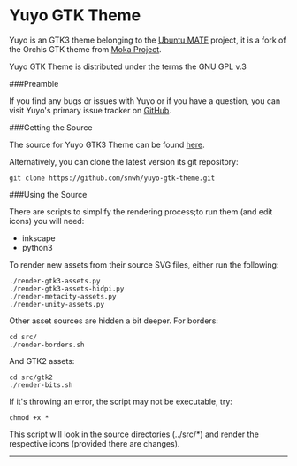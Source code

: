 Yuyo GTK Theme
================

Yuyo is an GTK3 theme belonging to the [Ubuntu MATE](http://www.ubuntu-mate.org/) project, it is a fork of the Orchis GTK theme from [Moka Project](http://mokaproject.com/).

Yuyo GTK Theme is distributed under the terms the GNU GPL v.3

###Preamble

If you find any bugs or issues with Yuyo or if you have a question, you can visit Yuyo's primary issue tracker on [GitHub](https://github.com/snwh/yuyo-gtk-theme/issues).


###Getting the Source

The source for Yuyo GTK3 Theme can be found [here](https://github.com/snwh/yuyo-gtk-theme).

Alternatively, you can clone the latest version its git repository:

    git clone https://github.com/snwh/yuyo-gtk-theme.git

###Using the Source

There are scripts to simplify the rendering process;to run them (and edit icons) you will need:

 * inkscape
 * python3

To render new assets from their source SVG files, either run the following:

    ./render-gtk3-assets.py
    ./render-gtk3-assets-hidpi.py
    ./render-metacity-assets.py
    ./render-unity-assets.py

Other asset sources are hidden a bit deeper. For borders:

    cd src/ 
    ./render-borders.sh

And GTK2 assets: 

    cd src/gtk2
    ./render-bits.sh

If it's throwing an error, the script may not be executable, try:
	
	chmod +x *

This script will look in the source directories (../src/*) and render the respective icons (provided there are changes).

-----------